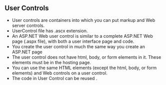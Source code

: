 ## User Controls

- User controls are containers into which you can put markup and Web server controls.
- UserControl file has .ascx extension.
- An ASP.NET Web user control is similar to a complete ASP.NET Web page (.aspx file), with both a user interface page and code. 
- You create the user control in much the same way you create an ASP.NET page
- The user control does not have html, body, or form elements in it. These elements must be in the hosting page.
- You can use the same HTML elements (except the html, body, or form elements) and Web controls on a user control.
- The code in User Control can be reused .
